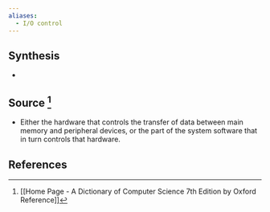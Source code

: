 ```yaml
---
aliases:
  - I/O control
---
```

## Synthesis
- 
## Source [^1]
- Either the hardware that controls the transfer of data between main memory and peripheral devices, or the part of the system software that in turn controls that hardware.
## References

[^1]: [[Home Page - A Dictionary of Computer Science 7th Edition by Oxford Reference]]